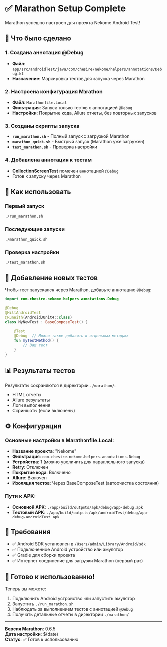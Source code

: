 # ✅ Marathon Setup Complete

Marathon успешно настроен для проекта Nekome Android Test!

## 🎯 Что было сделано

### 1. Создана аннотация @Debug
- **Файл**: `app/src/androidTest/java/com/chesire/nekome/helpers/annotations/Debug.kt`
- **Назначение**: Маркировка тестов для запуска через Marathon

### 2. Настроена конфигурация Marathon
- **Файл**: `Marathonfile.Local`
- **Фильтрация**: Запуск только тестов с аннотацией `@Debug`
- **Настройки**: Покрытие кода, Allure отчеты, без повторных запусков

### 3. Созданы скрипты запуска
- **`run_marathon.sh`** - Полный запуск с загрузкой Marathon
- **`marathon_quick.sh`** - Быстрый запуск (Marathon уже загружен)
- **`test_marathon.sh`** - Проверка настройки

### 4. Добавлена аннотация к тестам
- **CollectionScreenTest** помечен аннотацией `@Debug`
- Готов к запуску через Marathon

## 🚀 Как использовать

### Первый запуск
```bash
./run_marathon.sh
```

### Последующие запуски
```bash
./marathon_quick.sh
```

### Проверка настройки
```bash
./test_marathon.sh
```

## 📝 Добавление новых тестов

Чтобы тест запускался через Marathon, добавьте аннотацию `@Debug`:

```kotlin
import com.chesire.nekome.helpers.annotations.Debug

@Debug
@HiltAndroidTest
@RunWith(AndroidJUnit4::class)
class MyNewTest : BaseComposeTest() {
    
    @Test
    @Debug  // Можно также добавить к отдельным методам
    fun myTestMethod() {
        // Ваш тест
    }
}
```

## 📊 Результаты тестов

Результаты сохраняются в директории `./marathon/`:
- HTML отчеты
- Allure результаты  
- Логи выполнения
- Скриншоты (если включены)

## ⚙️ Конфигурация

### Основные настройки в Marathonfile.Local:
- **Название проекта**: "Nekome"
- **Фильтрация**: `com.chesire.nekome.helpers.annotations.Debug`
- **Устройства**: 1 (можно увеличить для параллельного запуска)
- **Retry**: Отключен
- **Покрытие кода**: Включено
- **Allure**: Включен
- **Изоляция тестов**: Через BaseComposeTest (автоочистка состояния)

### Пути к APK:
- **Основной APK**: `./app/build/outputs/apk/debug/app-debug.apk`
- **Тестовый APK**: `./app/build/outputs/apk/androidTest/debug/app-debug-androidTest.apk`

## 🔧 Требования

- ✅ Android SDK установлен в `/Users/admin/Library/Android/sdk`
- ✅ Подключенное Android устройство или эмулятор
- ✅ Gradle для сборки проекта
- ✅ Интернет соединение для загрузки Marathon (первый раз)

## 🎉 Готово к использованию!

Теперь вы можете:
1. Подключить Android устройство или запустить эмулятор
2. Запустить `./run_marathon.sh`
3. Наблюдать за выполнением тестов с аннотацией `@Debug`
4. Получать детальные отчеты в директории `./marathon/`

---

**Версия Marathon**: 0.6.5  
**Дата настройки**: $(date)  
**Статус**: ✅ Готов к использованию
